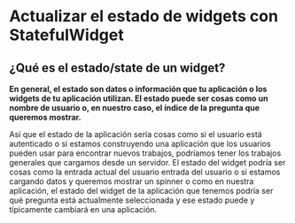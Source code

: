 # Actualizar el estado de widgets con StatefulWidget

## ¿Qué es el estado/state de un widget?

**En general, el estado son datos o información que tu aplicación o los widgets de tu aplicación utilizan. El estado puede ser cosas como un nombre de usuario o, en nuestro caso, el índice de la pregunta que queremos mostrar.**

Así que el estado de la aplicación sería cosas como si el usuario está autenticado o si estamos construyendo una aplicación que los usuarios pueden usar para encontrar nuevos trabajos, podríamos tener los trabajos generales que cargamos desde un servidor. El estado del widget podría ser cosas como la entrada actual del usuario entrada del usuario o si estamos cargando datos y queremos mostrar un spinner o como en nuestra aplicación, el estado del widget de la aplicación que tenemos podría ser qué pregunta está actualmente seleccionada y ese estado puede y típicamente cambiará en una aplicación.